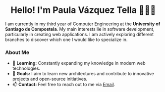 <h1 align="center">Hello! I'm Paula Vázquez Tella 👋👩‍💻</h1>

I am currently in my third year of Computer Engineering at the **University of Santiago de Compostela**. My main interests lie in software development, particularly in creating web applications. I am actively exploring different branches to discover which one I would like to specialize in.

### About Me
- 🌱 **Learning:** Constantly expanding my knowledge in modern web technologies.
- 🎯 **Goals:** I aim to learn new architectures and contribute to innovative projects and open-source initiatives.
- 📫 **Contact:** Feel free to reach out to me via [Email](mailto:paulavazz03@gmail.com).

<!--
**paula-vazquez/paula-vazquez** is a ✨ _special_ ✨ repository because its `README.md` (this file) appears on your GitHub profile.

Here are some ideas to get you started:

- 🔭 I’m currently working on ...
- 🌱 I’m currently learning ...
- 👯 I’m looking to collaborate on ...
- 🤔 I’m looking for help with ...
- 💬 Ask me about ...
- 📫 How to reach me: ...
- 😄 Pronouns: ...
- ⚡ Fun fact: ...
-->
